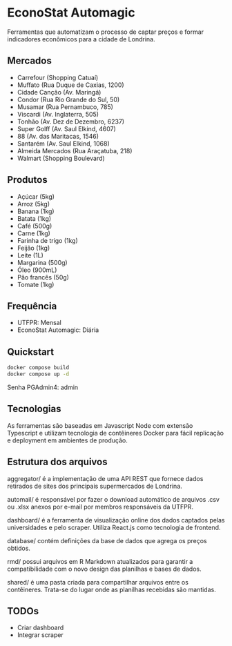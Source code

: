# EconoStat Automagic

Ferramentas que automatizam o processo de captar preços e formar indicadores econômicos para a cidade de Londrina.

## Mercados

- Carrefour        (Shopping Catuaí)
- Muffato          (Rua Duque de Caxias, 1200)
- Cidade Canção    (Av. Maringá)
- Condor           (Rua Rio Grande do Sul, 50)
- Musamar          (Rua Pernambuco, 785)
- Viscardi         (Av. Inglaterra, 505)
- Tonhão           (Av. Dez de Dezembro, 6237)
- Super Golff      (Av. Saul Elkind, 4607)
- 88               (Av. das Maritacas, 1546)
- Santarém         (Av. Saul Elkind, 1068)
- Almeida Mercados (Rua Araçatuba, 218)
- Walmart          (Shopping Boulevard)

## Produtos

- Açúcar           (5kg)
- Arroz            (5kg)
- Banana           (1kg)
- Batata           (1kg)
- Café             (500g)
- Carne            (1kg)
- Farinha de trigo (1kg)
- Feijão           (1kg)
- Leite            (1L)
- Margarina        (500g)
- Óleo             (900mL)
- Pão francês      (50g)
- Tomate           (1kg)

## Frequência

- UTFPR:               Mensal
- EconoStat Automagic: Diária

## Quickstart

```sh
docker compose build
docker compose up -d
```

Senha PGAdmin4: admin

## Tecnologias

As ferramentas são baseadas em Javascript Node com extensão Typescript e utilizam tecnologia de contêineres Docker para fácil replicação e deployment em ambientes de produção.

## Estrutura dos arquivos

aggregator/ é a implementação de uma API REST que fornece dados retirados de sites dos principais supermercados de Londrina.

automail/ é responsável por fazer o download automático de arquivos .csv ou .xlsx anexos por e-mail por membros responsáveis da UTFPR.

dashboard/ é a ferramenta de visualização online dos dados captados pelas universidades e pelo scraper. Utiliza React.js como tecnologia de frontend.

database/ contém definições da base de dados que agrega os preços obtidos.

rmd/ possui arquivos em R Markdown atualizados para garantir a compatibilidade com o novo design das planilhas e bases de dados.

shared/ é uma pasta criada para compartilhar arquivos entre os contêineres. Trata-se do lugar onde as planilhas recebidas são mantidas.

## TODOs

- Criar dashboard
- Integrar scraper